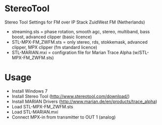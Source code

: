 # StereoTool
Stereo Tool Settings for FM over IP Stack ZuidWest FM (Netherlands)

- streaming.sts = phase rotation, smooth agc, stereo, multiband, bass boost, advanced clipper (basic licence)
- STL-MPX-FM_ZWFM.sts = only stereo, rds, stokkemask, advanced clipper, MPX clipper (fm standard licence)
- STL-MARIAN.mxi = configration file for Marian Trace Alpha (w/STL-MPX-FM_ZWFM.sts)

# Usage
- Install Windows 7
- Install Stereo Tool (http://www.stereotool.com/download/)
- Install MARIAN Drivers (http://www.marian.de/en/products/trace_alpha)
- Load STL-MPX-FM_ZWFM.sts 
- Load STL-MARIAN.mxi
- Connect MPX-in from transmitter to OUT 1 (analog)
